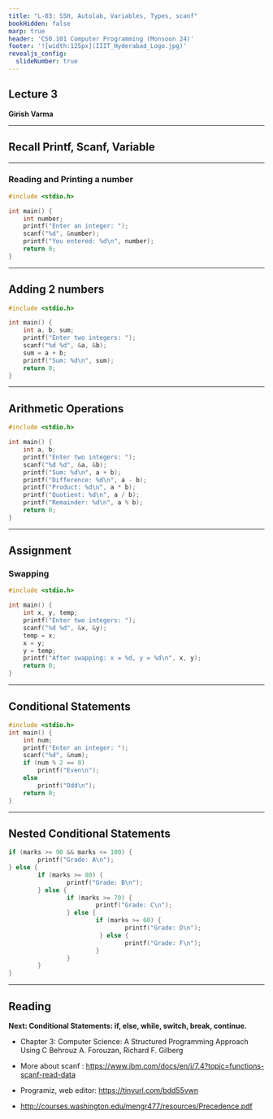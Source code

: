 ```yaml
---
title: "L-03: SSH, Autolab, Variables, Types, scanf"
bookHidden: false
marp: true
header: 'CS0.101 Computer Programming (Monsoon 24)'
footer: '![width:125px](IIIT_Hyderabad_Logo.jpg)'
revealjs_config:
  slideNumber: true
---
```


## Lecture 3
__Girish Varma__
 
---
## Recall Printf, Scanf, Variable

---
### Reading and Printing a number

```c
#include <stdio.h>

int main() {
    int number;
    printf("Enter an integer: ");
    scanf("%d", &number);
    printf("You entered: %d\n", number);
    return 0;
}
```

---
## Adding 2 numbers

```c
#include <stdio.h>

int main() {
    int a, b, sum;
    printf("Enter two integers: ");
    scanf("%d %d", &a, &b);
    sum = a + b;
    printf("Sum: %d\n", sum);
    return 0;
}
```

---
## Arithmetic Operations

```c
#include <stdio.h>

int main() {
    int a, b;
    printf("Enter two integers: ");
    scanf("%d %d", &a, &b);
    printf("Sum: %d\n", a + b);
    printf("Difference: %d\n", a - b);
    printf("Product: %d\n", a * b);
    printf("Quotient: %d\n", a / b);
    printf("Remainder: %d\n", a % b);
    return 0;
}
```
---
## Assignment
### Swapping
```c
#include <stdio.h>

int main() {
    int x, y, temp;
    printf("Enter two integers: ");
    scanf("%d %d", &x, &y);
    temp = x;
    x = y;
    y = temp;
    printf("After swapping: x = %d, y = %d\n", x, y);
    return 0;
}
```

---
## Conditional Statements

```c
#include <stdio.h>
int main() {
    int num;
    printf("Enter an integer: ");
    scanf("%d", &num);
    if (num % 2 == 0)
        printf("Even\n");
    else
        printf("Odd\n");
    return 0;
}
```

---
## Nested Conditional Statements

```c
if (marks >= 90 && marks <= 100) {
        printf("Grade: A\n");
} else {
        if (marks >= 80) {
                printf("Grade: B\n");
        } else {
                if (marks >= 70) {
                        printf("Grade: C\n");
                } else {
                        if (marks >= 60) {
                                printf("Grade: D\n");
                         } else {
                                printf("Grade: F\n");
                        }
                }
        }
}
```


---

## Reading 

**Next: Conditional Statements: if, else, while, switch, break, continue.**

- Chapter 3: Computer Science: A Structured Programming Approach Using C    Behrouz A. Forouzan, Richard F. Gilberg

- More about scanf : https://www.ibm.com/docs/en/i/7.4?topic=functions-scanf-read-data

- Programiz, web editor: https://tinyurl.com/bdd55vwn
- http://courses.washington.edu/mengr477/resources/Precedence.pdf

<!-- Order
spellings
less slides/ -->
